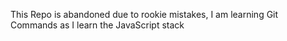 This Repo is abandoned due to rookie mistakes, I am learning Git Commands as I learn the JavaScript stack